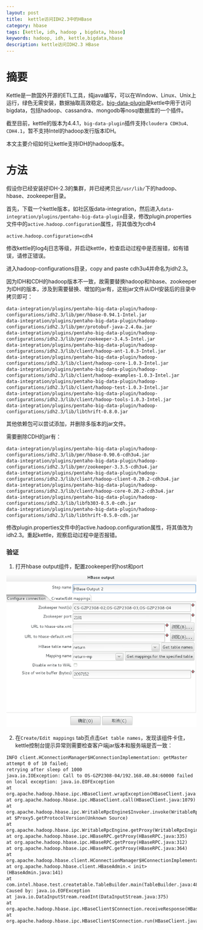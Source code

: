 ```yaml
---
layout: post
title:  kettle访问IDH2.3中的HBase
category: hbase
tags: [kettle, idh, hadoop , bigdata, hbase]
keywords: hadoop, idh, kettle,bigdata,hbase
description: kettle访问IDH2.3 HBase
---
```


# 摘要

Kettle是一款国外开源的ETL工具，纯java编写，可以在Window、Linux、Unix上运行，绿色无需安装，数据抽取高效稳定。[big-data-plugin](https://github.com/pentaho/big-data-plugin)是kettle中用于访问bigdata，包括hadoop、cassandra、mongodb等nosql数据库的一个插件。

截至目前，kettle的版本为4.4.1，`big-data-plugin`插件支持`cloudera CDH3u4、CDH4.1`，暂不支持Intel的hadoop发行版本IDH。

本文主要介绍如何让kettle支持IDH的hadoop版本。

# 方法

假设你已经安装好IDH-2.3的集群，并已经拷贝出`/usr/lib/`下的hadoop、hbase、zookeeper目录。

首先，下载一个kettle版本，如社区版data-integration，然后进入`data-integration/plugins/pentaho-big-data-plugin`目录，修改plugin.properties文件中的`active.hadoop.configuration`属性，将其值改为cdh4

	active.hadoop.configuration=cdh4

修改kettle的log4j日志等级，并启动kettle，检查启动过程中是否报错，如有错误，请修正错误。

进入hadoop-configurations目录，copy and paste cdh3u4并命名为idh2.3。

因为IDH和CDH的hadoop版本不一致，故需要替换hadoop和hbase、zookeeper为IDH的版本，涉及到需要替换、增加的jar有，这些jar文件从IDH安装后的目录中拷贝即可：

	data-integration/plugins/pentaho-big-data-plugin/hadoop-configurations/idh2.3/lib/pmr/hbase-0.94.1-Intel.jar
	data-integration/plugins/pentaho-big-data-plugin/hadoop-configurations/idh2.3/lib/pmr/protobuf-java-2.4.0a.jar
	data-integration/plugins/pentaho-big-data-plugin/hadoop-configurations/idh2.3/lib/pmr/zookeeper-3.4.5-Intel.jar
	data-integration/plugins/pentaho-big-data-plugin/hadoop-configurations/idh2.3/lib/client/hadoop-ant-1.0.3-Intel.jar
	data-integration/plugins/pentaho-big-data-plugin/hadoop-configurations/idh2.3/lib/client/hadoop-core-1.0.3-Intel.jar
	data-integration/plugins/pentaho-big-data-plugin/hadoop-configurations/idh2.3/lib/client/hadoop-examples-1.0.3-Intel.jar
	data-integration/plugins/pentaho-big-data-plugin/hadoop-configurations/idh2.3/lib/client/hadoop-test-1.0.3-Intel.jar
	data-integration/plugins/pentaho-big-data-plugin/hadoop-configurations/idh2.3/lib/client/hadoop-tools-1.0.3-Intel.jar
	data-integration/plugins/pentaho-big-data-plugin/hadoop-configurations/idh2.3/lib/libthrift-0.8.0.jar

其他依赖包可以尝试添加，并删除多版本的jar文件。

需要删除CDH的jar有：

	data-integration/plugins/pentaho-big-data-plugin/hadoop-configurations/idh2.3/lib/pmr/hbase-0.90.6-cdh3u4.jar
	data-integration/plugins/pentaho-big-data-plugin/hadoop-configurations/idh2.3/lib/pmr/zookeeper-3.3.5-cdh3u4.jar
	data-integration/plugins/pentaho-big-data-plugin/hadoop-configurations/idh2.3/lib/client/hadoop-client-0.20.2-cdh3u4.jar
	data-integration/plugins/pentaho-big-data-plugin/hadoop-configurations/idh2.3/lib/client/hadoop-core-0.20.2-cdh3u4.jar
	data-integration/plugins/pentaho-big-data-plugin/hadoop-configurations/idh2.3/lib/libfb303-0.5.0-cdh.jar
	data-integration/plugins/pentaho-big-data-plugin/hadoop-configurations/idh2.3/lib/libthrift-0.5.0-cdh.jar

修改plugin.properties文件中的active.hadoop.configuration属性，将其值改为idh2.3。重起kettle，观察启动过程中是否报错。

### 验证

1. 打开hbase output组件，配置zookeeper的host和port

![hbase-output-setup-for-idh-2.3](/files/2013/hbase-output-setup-for-idh-2.3.png)


2. 在`Create/Edit mappings` tab页点击`Get table names`，发现该组件卡住，kettle控制台提示异常则需要检查客户端jar版本和服务端是否一致：

```
INFO client.HConnectionManager$HConnectionImplementation: getMaster attempt 0 of 10 failed; 
retrying after sleep of 1000
java.io.IOException: Call to OS-GZP2308-04/192.168.40.84:60000 failed on local exception: java.io.EOFException
at org.apache.hadoop.hbase.ipc.HBaseClient.wrapException(HBaseClient.java:1110)
at org.apache.hadoop.hbase.ipc.HBaseClient.call(HBaseClient.java:1079)
at org.apache.hadoop.hbase.ipc.WritableRpcEngine$Invoker.invoke(WritableRpcEngine.java:150)
at $Proxy5.getProtocolVersion(Unknown Source)
at org.apache.hadoop.hbase.ipc.WritableRpcEngine.getProxy(WritableRpcEngine.java:183)
at org.apache.hadoop.hbase.ipc.HBaseRPC.getProxy(HBaseRPC.java:335)
at org.apache.hadoop.hbase.ipc.HBaseRPC.getProxy(HBaseRPC.java:312)
at org.apache.hadoop.hbase.ipc.HBaseRPC.getProxy(HBaseRPC.java:364)
at org.apache.hadoop.hbase.client.HConnectionManager$HConnectionImplementation.getMaster(HConnectionManager.java:710)
at org.apache.hadoop.hbase.client.HBaseAdmin.< init>(HBaseAdmin.java:141)
at com.intel.hbase.test.createtable.TableBuilder.main(TableBuilder.java:48)
Caused by: java.io.EOFException
at java.io.DataInputStream.readInt(DataInputStream.java:375)
at org.apache.hadoop.hbase.ipc.HBaseClient$Connection.receiveResponse(HBaseClient.java:605)
at org.apache.hadoop.hbase.ipc.HBaseClient$Connection.run(HBaseClient.java:538)
```




